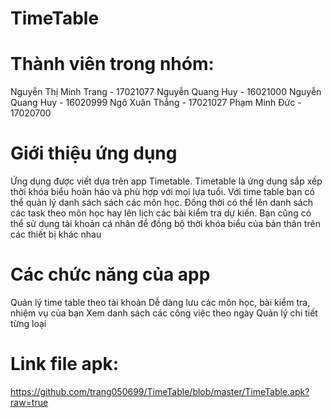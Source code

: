 # TimeTable
# Thành viên trong nhóm:
Nguyễn Thị Minh Trang - 17021077
Nguyễn Quang Huy - 16021000
Nguyễn Quang Huy - 16020999
Ngô Xuân Thắng - 17021027
Phạm Minh Đức - 17020700

# Giới thiệu ứng dụng

Ứng dụng được viết dựa trên app Timetable. Timetable là ứng dụng sắp xếp thời khóa biểu hoàn hảo và phù hợp với mọi lựa tuổi. Với time table bạn có thể quản lý danh sách sách các môn học. Đồng thời có thể lên danh sách các task theo môn học hay lên lịch các bài kiểm tra dự kiến. Bạn cũng có thể sử dụng tài khoản cá nhân để đồng bộ thời khóa biểu của bản thân trên các thiết bị khác nhau

# Các chức năng của app
Quản lý time table theo tài khoản
Dễ dàng lưu các môn học, bài kiểm tra, nhiệm vụ của bạn
Xem danh sách các công việc theo ngày
Quản lý chi tiết từng loại

# Link file apk:
https://github.com/trang050699/TimeTable/blob/master/TimeTable.apk?raw=true
